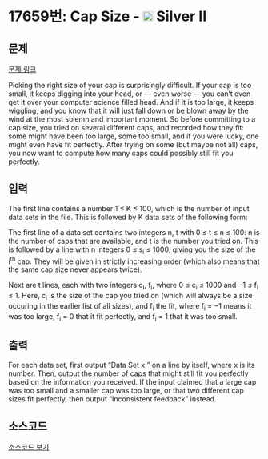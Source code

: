 # 17659번: Cap Size - <img src="https://static.solved.ac/tier_small/9.svg" style="height:20px" /> Silver II

<!-- performance -->

<!-- 문제 제출 후 깃허브에 푸시를 했을 때 제출한 코드의 성능이 입력될 공간입니다.-->

<!-- end -->

## 문제

[문제 링크](https://boj.kr/17659)


<p>Picking the right size of your cap is surprisingly difficult. If your cap is too small, it keeps digging into your head, or — even worse — you can’t even get it over your computer science filled head. And if it is too large, it keeps wiggling, and you know that it will just fall down or be blown away by the wind at the most solemn and important moment. So before committing to a cap size, you tried on several different caps, and recorded how they fit: some might have been too large, some too small, and if you were lucky, one might even have fit perfectly. After trying on some (but maybe not all) caps, you now want to compute how many caps could possibly still fit you perfectly.</p>



## 입력


<p>The first line contains a number 1 ≤ K ≤ 100, which is the number of input data sets in the file. This is followed by K data sets of the following form:</p>

<p>The first line of a data set contains two integers n, t with 0 ≤ t ≤ n ≤ 100: n is the number of caps that are available, and t is the number you tried on. This is followed by a line with n integers 0 ≤ s<sub>i</sub> ≤ 1000, giving you the size of the i<sup>th</sup> cap. They will be given in strictly increasing order (which also means that the same cap size never appears twice).</p>

<p>Next are t lines, each with two integers c<sub>i</sub>, f<sub>i</sub>, where 0 ≤ c<sub>i</sub> ≤ 1000 and −1 ≤ f<sub>i</sub> ≤ 1. Here, c<sub>i</sub> is the size of the cap you tried on (which will always be a size occuring in the earlier list of all sizes), and f<sub>i</sub> the fit, where f<sub>i</sub> = −1 means it was too large, f<sub>i</sub> = 0 that it fit perfectly, and f<sub>i</sub> = 1 that it was too small.</p>



## 출력


<p>For each data set, first output “Data Set x:” on a line by itself, where x is its number. Then, output the number of caps that might still fit you perfectly based on the information you received. If the input claimed that a large cap was too small and a smaller cap was too large, or that two different cap sizes fit perfectly, then output “Inconsistent feedback” instead.</p>



## 소스코드

[소스코드 보기](Cap%20Size.cpp)